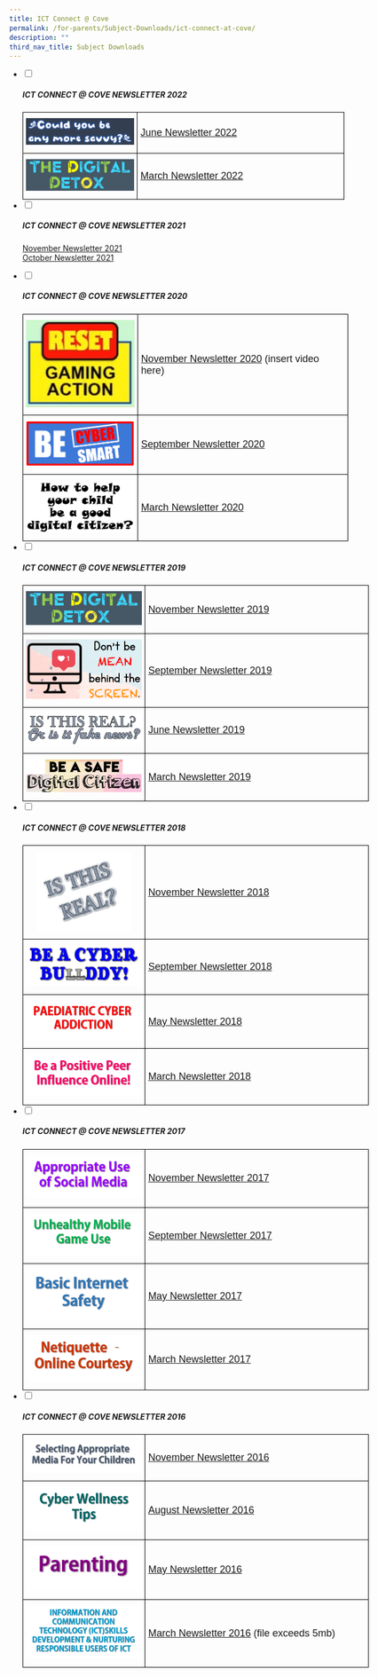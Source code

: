```yaml
---
title: ICT Connect @ Cove
permalink: /for-parents/Subject-Downloads/ict-connect-at-cove/
description: ""
third_nav_title: Subject Downloads
---
```

<ul class="jekyllcodex_accordion">
  <li>
    <input type="checkbox" id="accordion1">
		<label for="accordion1"><h5>ICT CONNECT @ COVE NEWSLETTER 2022</h5></label>
    <div>
      <style type="text/css">
.tg  {border-collapse:collapse;border-spacing:0;margin:0px auto;}
.tg td{border-color:black;border-style:solid;border-width:1px;font-family:Arial, sans-serif;font-size:14px;
  overflow:hidden;padding:10px 5px;word-break:normal;}
.tg th{border-color:black;border-style:solid;border-width:1px;font-family:Arial, sans-serif;font-size:14px;
  font-weight:normal;overflow:hidden;padding:10px 5px;word-break:normal;}
.tg .tg-r28n{font-size:18px;text-align:center;vertical-align:middle}
.tg .tg-ewmv{font-size:18px;text-align:left;vertical-align:middle}
</style>
<table class="tg" style="undefined;table-layout: fixed; width: 580px">
<colgroup>
<col style="width: 207px">
<col style="width: 373px">
</colgroup>
<tbody>
  <tr>
    <td class="tg-r28n"><img src="/images/ict22-1.png" style="width:100%"></td>
    <td class="tg-ewmv"><a href="/files/June%202022_CW%20Newsletter.pdf" target="_blank" rel="noopener noreferrer"><span style="font-weight:400;font-style:normal;text-decoration:none">June Newsletter 2022</span></a></td>
  </tr>
  <tr>
    <td class="tg-r28n"><img src="/images/ict22-2.png" style="width:100%"></td>
    <td class="tg-ewmv"><a href="/files/March%202022_CW%20Newsletter.pdf" target="_blank" rel="noopener noreferrer"><span style="font-weight:400;font-style:normal;text-decoration:none">March Newsletter 2022</span></a></td>
  </tr>
</tbody>
</table>
    </div>
	</li>
	<li>
    <input type="checkbox" id="accordion2">
    <label for="accordion2"><h5>ICT CONNECT @ COVE NEWSLETTER 2021</h5></label>
    <div>
      <p><a href="/files/2021%20Term%204%20CW%20Newsletter.pdf" target="_blank" rel="noopener">November Newsletter 2021</a><br><a href="/files/2021%20Term%204%20CW%20Newsletter.pdf" target="_blank" rel="noopener">October Newsletter 2021</a></p>
    </div>
	</li>
	<li>
    <input type="checkbox" id="accordion3">
    <label for="accordion3"><h5>ICT CONNECT @ COVE NEWSLETTER 2020</h5></label>
    <div>
      <style type="text/css">
.tg  {border-collapse:collapse;border-spacing:0;margin:0px auto;}
.tg td{border-color:black;border-style:solid;border-width:1px;font-family:Arial, sans-serif;font-size:14px;
  overflow:hidden;padding:10px 5px;word-break:normal;}
.tg th{border-color:black;border-style:solid;border-width:1px;font-family:Arial, sans-serif;font-size:14px;
  font-weight:normal;overflow:hidden;padding:10px 5px;word-break:normal;}
.tg .tg-gqad{font-size:16px;text-align:center;vertical-align:middle}
.tg .tg-ewmv{font-size:18px;text-align:left;vertical-align:middle}
</style>
<table class="tg" style="undefined;table-layout: fixed; width: 587px">
<colgroup>
<col style="width: 208px">
<col style="width: 379px">
</colgroup>
<tbody>
  <tr>
    <td class="tg-gqad"><img src="/images/ict20-1.jpeg" style="width:100%"></td>
    <td class="tg-ewmv"><a href="https://punggolcovepri.moe.edu.sg/qql/slot/u1242/ICT/2020%20Nov%20ICT%20Newsletter%20(for%20parents)%20lr.mp4" target="_blank" rel="noopener noreferrer">November Newsletter 2020</a> (insert video here)</td>
  </tr>
  <tr>
    <td class="tg-gqad"><img src="/images/ict20-2.png" style="width:100%"></td>
    <td class="tg-ewmv"><a href="/files/2020%20Sep%20ICT%20Newsletter%20(for%20parents).pdf" target="_blank" rel="noopener noreferrer"><span style="font-weight:400;font-style:normal;text-decoration:none">September Newsletter 2020</span></a></td>
  </tr>
  <tr>
    <td class="tg-gqad"><img src="/images/ict20-3.png" style="width:100%"></td>
    <td class="tg-ewmv"><a href="/files/2020%20Mar%20ICT%20Newsletter.pdf" target="_blank" rel="noopener noreferrer"><span style="font-weight:400;font-style:normal;text-decoration:none">March Newsletter 2020</span></a></td>
  </tr>
</tbody>
</table>
    </div>
	</li>
	<li>
    <input type="checkbox" id="accordion4">
    <label for="accordion4"><h5>ICT CONNECT @ COVE NEWSLETTER 2019</h5></label>
    <div>
      <style type="text/css">
.tg  {border-collapse:collapse;border-spacing:0;margin:0px auto;}
.tg td{border-color:black;border-style:solid;border-width:1px;font-family:Arial, sans-serif;font-size:14px;
  overflow:hidden;padding:10px 5px;word-break:normal;}
.tg th{border-color:black;border-style:solid;border-width:1px;font-family:Arial, sans-serif;font-size:14px;
  font-weight:normal;overflow:hidden;padding:10px 5px;word-break:normal;}
.tg .tg-r28n{font-size:18px;text-align:center;vertical-align:middle}
.tg .tg-ewmv{font-size:18px;text-align:left;vertical-align:middle}
</style>
<table class="tg" style="undefined;table-layout: fixed; width: 624px">
<colgroup>
<col style="width: 221px">
<col style="width: 403px">
</colgroup>
<tbody>
  <tr>
    <td class="tg-r28n"><img src="/images/ict19-1.png" style="width:100%"></td>
    <td class="tg-ewmv"><a href="/files/iCT%20CONNECT%20@%20Cove%20(Term%204%202019).pdf" target="_blank" rel="noopener noreferrer"><span style="text-decoration:none">November Newsletter 2019</span></a></td>
  </tr>
  <tr>
    <td class="tg-r28n"><img src="/images/ict19-2.png" style="width:100%"></td>
    <td class="tg-ewmv"><a href="/files/CW%202019%20Term%203%20Newsletter%20Ver%204.pdf" target="_blank" rel="noopener noreferrer"><span style="font-weight:400;font-style:normal;text-decoration:none">September Newsletter 2019</span></a></td>
  </tr>
  <tr>
    <td class="tg-r28n"><img src="/images/ict19-3.png" style="width:100%"></td>
    <td class="tg-ewmv"><a href="/files/2019%20June%20ICT%20Newsletter%20(final).pdf" target="_blank" rel="noopener noreferrer"><span style="font-weight:400;font-style:normal;text-decoration:none">June Newsletter 2019</span></a></td>
  </tr>
  <tr>
    <td class="tg-r28n"><img src="/images/ict19-4.png" style="width:100%"></td>
    <td class="tg-ewmv"><a href="/files/2019%20Mar%20ICT%20Newsletter.pdf" target="_blank" rel="noopener noreferrer"><span style="text-decoration:none">March Newsletter 2019</span></a></td>
  </tr>
</tbody>
</table>
    </div>
	</li>
	<li>
    <input type="checkbox" id="accordion5">
    <label for="accordion5"><h5>ICT CONNECT @ COVE NEWSLETTER 2018</h5></label>
    <div>
      <style type="text/css">
.tg  {border-collapse:collapse;border-spacing:0;margin:0px auto;}
.tg td{border-color:black;border-style:solid;border-width:1px;font-family:Arial, sans-serif;font-size:14px;
  overflow:hidden;padding:10px 5px;word-break:normal;}
.tg th{border-color:black;border-style:solid;border-width:1px;font-family:Arial, sans-serif;font-size:14px;
  font-weight:normal;overflow:hidden;padding:10px 5px;word-break:normal;}
.tg .tg-r28n{font-size:18px;text-align:center;vertical-align:middle}
.tg .tg-ewmv{font-size:18px;text-align:left;vertical-align:middle}
</style>
<table class="tg" style="undefined;table-layout: fixed; width: 624px">
<colgroup>
<col style="width: 221px">
<col style="width: 403px">
</colgroup>
<tbody>
  <tr>
    <td class="tg-r28n"><img src="/images/ict2018-1.png" style="width:80%"></td>
    <td class="tg-ewmv"><a href="/files/2018%20Nov%20ICT%20Newsletter%20(3).pdf" target="_blank" rel="noopener noreferrer"><span style="font-weight:400;font-style:normal;text-decoration:none">November Newsletter 2018</span></a></td>
  </tr>
  <tr>
    <td class="tg-r28n"><img src="/images/ict2018-2.jpeg" style="width:100%"></td>
    <td class="tg-ewmv"><a href="/files/2018%20Sep%20ICT%20Newsletter.pdf" target="_blank" rel="noopener noreferrer"><span style="font-weight:400;font-style:normal;text-decoration:none">September Newsletter 2018</span></a></td>
  </tr>
  <tr>
    <td class="tg-r28n"><img src="/images/ict2018-3.png" style="width:100%"></td>
    <td class="tg-ewmv"><a href="/files/2018%20May%20ICT%20Newsletter.pdf" target="_blank" rel="noopener noreferrer"><span style="font-weight:400;font-style:normal;text-decoration:none">May Newsletter 2018</span></a></td>
  </tr>
  <tr>
    <td class="tg-r28n"><img src="/images/ict2018-4.png" style="width:100%"></td>
    <td class="tg-ewmv"><a href="/files/2018%20Mar%20ICT%20Newsletter.pdf" target="_blank" rel="noopener noreferrer"><span style="font-weight:400;font-style:normal;text-decoration:none">March Newsletter 2018</span></a></td>
  </tr>
</tbody>
</table>
    </div>
	</li>
	<li>
    <input type="checkbox" id="accordion6">
    <label for="accordion6"><h5>ICT CONNECT @ COVE NEWSLETTER 2017</h5></label>
    <div>
      <style type="text/css">
.tg  {border-collapse:collapse;border-spacing:0;margin:0px auto;}
.tg td{border-color:black;border-style:solid;border-width:1px;font-family:Arial, sans-serif;font-size:14px;
  overflow:hidden;padding:10px 5px;word-break:normal;}
.tg th{border-color:black;border-style:solid;border-width:1px;font-family:Arial, sans-serif;font-size:14px;
  font-weight:normal;overflow:hidden;padding:10px 5px;word-break:normal;}
.tg .tg-r28n{font-size:18px;text-align:center;vertical-align:middle}
.tg .tg-ewmv{font-size:18px;text-align:left;vertical-align:middle}
</style>
<table class="tg" style="undefined;table-layout: fixed; width: 624px">
<colgroup>
<col style="width: 221px">
<col style="width: 403px">
</colgroup>
<tbody>
  <tr>
    <td class="tg-r28n"><img src="/images/ict17-1.png" style="width:100%"></td>
    <td class="tg-ewmv"><a href="/files/2017%20Nov%20ICT%20Connect.pdf" target="_blank" rel="noopener noreferrer"><span style="font-weight:400;font-style:normal;text-decoration:none">November Newsletter 2017</span></a></td>
  </tr>
  <tr>
    <td class="tg-r28n"><img src="/images/ict17-2.png" style="width:100%"></td>
    <td class="tg-ewmv"><a href="/files/2017%20Sep%20ICT%20Connect.pdf" target="_blank" rel="noopener noreferrer"><span style="font-weight:400;font-style:normal;text-decoration:none">September Newsletter 2017</span></a></td>
  </tr>
  <tr>
    <td class="tg-r28n"><img src="/images/ict17-3.png" style="width:100%"></td>
    <td class="tg-ewmv"><a href="/files/ICT%20Newsletter%202017%20May.pdf" target="_blank" rel="noopener noreferrer"><span style="font-weight:400;font-style:normal;text-decoration:none">May Newsletter 2017</span></a></td>
  </tr>
  <tr>
    <td class="tg-r28n"><img src="/images/ict17-4.png" style="width:100%"></td>
    <td class="tg-ewmv"><a href="/files/ICT%20Newsletter%202017%20Mar.pdf" target="_blank" rel="noopener noreferrer"><span style="font-weight:400;font-style:normal;text-decoration:none">March Newsletter 2017</span></a></td>
  </tr>
</tbody>
</table>
    </div>
	</li>
	<li>
    <input type="checkbox" id="accordion7">
    <label for="accordion7"><h5>ICT CONNECT @ COVE NEWSLETTER 2016</h5></label>
    <div>
      <style type="text/css">
.tg  {border-collapse:collapse;border-spacing:0;margin:0px auto;}
.tg td{border-color:black;border-style:solid;border-width:1px;font-family:Arial, sans-serif;font-size:14px;
  overflow:hidden;padding:10px 5px;word-break:normal;}
.tg th{border-color:black;border-style:solid;border-width:1px;font-family:Arial, sans-serif;font-size:14px;
  font-weight:normal;overflow:hidden;padding:10px 5px;word-break:normal;}
.tg .tg-r28n{font-size:18px;text-align:center;vertical-align:middle}
.tg .tg-ewmv{font-size:18px;text-align:left;vertical-align:middle}
</style>
<table class="tg" style="undefined;table-layout: fixed; width: 624px">
<colgroup>
<col style="width: 221px">
<col style="width: 403px">
</colgroup>
<tbody>
  <tr>
    <td class="tg-r28n"><img src="/images/ict16-1.png" style="width:100%"></td>
    <td class="tg-ewmv"><a href="/files/ICT%20Newsletter_2016_Term%204.pdf" target="_blank" rel="noopener noreferrer">November Newsletter 2016</a></td>
  </tr>
  <tr>
    <td class="tg-r28n"><img src="/images/ict16-2.png" style="width:100%"></td>
    <td class="tg-ewmv"><a href="/files/2016%20T3%20PCPS%20-%20ICT%20Connect.pdf" target="_blank" rel="noopener noreferrer"><span style="font-weight:400;font-style:normal;text-decoration:none">August Newsletter 2016</span></a></td>
  </tr>
  <tr>
    <td class="tg-r28n"><img src="/images/ict16-3.png" style="width:100%"></td>
    <td class="tg-ewmv"><a href="/files/2016%20T2%20PCPS%20-%20ICT%20Connect%20(May%202016).pdf" target="_blank" rel="noopener noreferrer"><span style="font-weight:400;font-style:normal;text-decoration:none">May Newsletter 2016</span></a></td>
  </tr>
  <tr>
    <td class="tg-r28n"><img src="/images/ict16-4.png" style="width:100%"></td>
    <td class="tg-ewmv"><a href="https://punggolcovepri-moe-edu-sg-admin.cwp.sg/qql/slot/u1242/ICT/ICT%20Connect.pdf" target="_blank" rel="noopener noreferrer">March Newsletter 2016</a> (file exceeds 5mb)</td>
  </tr>
</tbody>
</table>
    </div>
	</li>
</ul>